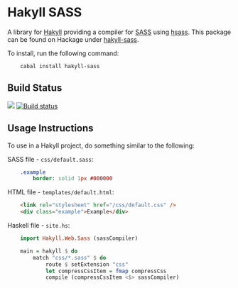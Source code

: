 # Hakyll SASS

A library for [Hakyll](http://jaspervdj.be/hakyll/) providing a compiler for
[SASS](http://sass-lang.com/) using
[hsass](http://hackage.haskell.org/package/hsass). This package can be found on
Hackage under [hakyll-sass](https://hackage.haskell.org/package/hakyll-sass).

To install, run the following command:

```shell
    cabal install hakyll-sass
```

## Build Status

![](https://github.com/waddlaw/hakyll-sass/workflows/build/badge.svg)
[![Build status](https://ci.appveyor.com/api/projects/status/l7csolb0hch9ml2v?svg=true)](https://ci.appveyor.com/project/waddlaw/hakyll-sass)

## Usage Instructions

To use in a Hakyll project, do something similar to the following:

SASS file - `css/default.sass`:

```sass
    .example
        border: solid 1px #000000
```

HTML file - `templates/default.html`:

```html
    <link rel="stylesheet" href="/css/default.css" />
    <div class="example">Example</div>
```

Haskell file - `site.hs`:

```hs
    import Hakyll.Web.Sass (sassCompiler)

    main = hakyll $ do
        match "css/*.sass" $ do
            route $ setExtension "css"
            let compressCssItem = fmap compressCss
            compile (compressCssItem <$> sassCompiler)
```